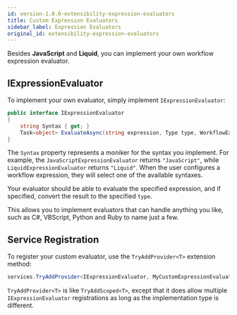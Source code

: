 ```yaml
---
id: version-1.0.0-extensibility-expression-evaluators
title: Custom Expression Evaluators
sidebar_label: Expression Evaluators
original_id: extensibility-expression-evaluators
---
```


Besides **JavaScript** and **Liquid**, you can implement your own workflow expression evaluator.

## IExpressionEvaluator

To implement your own evaluator, simply implement `IExpressionEvaluator`:

```c#
public interface IExpressionEvaluator
{
    string Syntax { get; }
    Task<object> EvaluateAsync(string expression, Type type, WorkflowExecutionContext workflowExecutionContext, CancellationToken cancellationToken);
}
```

The `Syntax` property represents a moniker for the syntax you implement. For example, the `JavaScriptExpressionEvaluator` returns `"JavaScript"`, while `LiquidExpressionEvaluator` returns `"Liquid"`.
When the user configures a workflow expression, they will select one of the available syntaxes.
 
Your evaluator should be able to evaluate the specified expression, and if specified, convert the result to the specified `type`.

This allows you to implement evaluators that can handle anything you like, such as C#, VBScript, Python and Ruby to name just a few.

## Service Registration

To register your custom evaluator, use the `TryAddProvider<T>` extension method:

```c#
services.TryAddProvider<IExpressionEvaluator, MyCustomExpressionEvaluator>(ServiceLifetime.Scoped);
```

`TryAddProvider<T>` is like `TryAddScoped<T>`, except that it does allow multiple `IExpressionEvaluator` registrations as long as the implementation type is different.